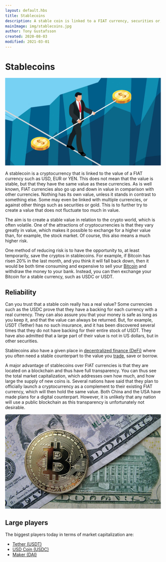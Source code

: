 ```yaml
---
layout: default.hbs
title: Stablecoins
description: A stable coin is linked to a FIAT currency, securities or, for example, gold. The purpose is to have a more stable value to trade against.
mainImage: img/stablecoins.jpg
author: Tony Gustafsson
created: 2020-08-03
modified: 2021-03-01
---
```


# Stablecoins

![Stablecoins](../img/stablecoins.jpg 'Stablecoins')

A stablecoin is a cryptocurrency that is linked to the value of a FIAT currency such as USD, EUR or YEN. This does not mean that the value is stable, but that they have the same value as these currencies. As is well known, FIAT currencies also go up and down in value in comparison with other currencies. Nothing has its own value, unless it stands in contrast to something else. Some may even be linked with multiple currencies, or against other things such as securities or gold. This is to further try to create a value that does not fluctuate too much in value.

The aim is to create a stable value in relation to the crypto world, which is often volatile. One of the attractions of cryptocurrencies is that they vary greatly in value, which makes it possible to exchange for a higher value than, for example, the stock market. Of course, this also means a much higher risk.

One method of reducing risk is to have the opportunity to, at least temporarily, save the cryptos in stablecoins. For example, if Bitcoin has risen 20% in the last month, and you think it will fall back down, then it would be both time consuming and expensive to sell your [Bitcoin](/cryptocurrencies/bitcoin.html) and withdraw the money to your bank. Instead, you can then exchange your Bitcoin for a stable currency, such as USDC or USDT.

## Reliability

Can you trust that a stable coin really has a real value? Some currencies such as the USDC prove that they have a backing for each currency with a real currency. They can also assure you that your money is safe as long as you keep it, and that the value can always be returned. But, for example, USDT (Tether) has no such insurance, and it has been discovered several times that they do not have backing for their entire stock of USDT. They have also admitted that a large part of their value is not in US dollars, but in other securities.

Stablecoins also have a given place in [decentralized finance (DeFi)](/market/decentralized-finance.html) where you often need a stable counterpart to the value you [trade](/market/trading.html), save or borrow.

A major advantage of stablecoins over FIAT currencies is that they are located on a blockchain and thus have full transparency. You can thus see the total market capitalization, which addresses own how much, and how large the supply of new coins is. Several nations have said that they plan to officially launch a cryptocurrency as a complement to their existing FIAT currency, which will then hold the same value. Both China and the USA have made plans for a digital counterpart. However, it is unlikely that any nation will use a public blockchain as this transparency is unfortunately not desirable.

![Digital dollar](../img/stablecoins-digital-dollar.jpg 'Digital dollar')

## Large players

The biggest players today in terms of market capitalization are:

-   [Tether (USDT)](https://tether.to/)
-   [USD Coin (USDC)](https://www.circle.com/en/usdc)
-   [Maker (DAI)](https://makerdao.com/)
